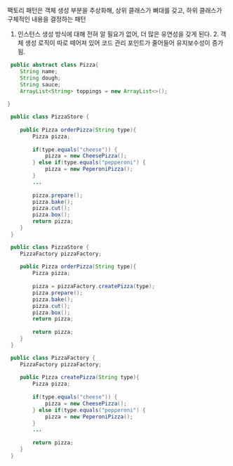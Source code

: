 팩토리 패턴은 객체 생성 부분을 추상화해, 상위 클래스가 뼈대를 갖고, 하위 클래스가 구체적인 내용을 결정하는 패턴

1. 인스턴스 생성 방식에 대해 전혀 알 필요가 없어, 더 많은 유연성을 갖게 된다.
   2. 객체 생성 로직이 따로 떼어져 있어 코드 관리 포인트가 줄어들어 유지보수성이 증가됨.

``` java
 public abstract class Pizza{
	String name;
	String dough;
	String sauce;
	ArrayList<String> toppings = new ArrayList<>();
	
}
```

``` java
 public class PizzaStore {
 
	public Pizza orderPizza(String type){
		Pizza pizza;
		
		if(type.equals("cheese")) {
            pizza = new CheesePizza();		
		} else if(type.equals("pepperoni") {
            pizza = new PeperoniPizza();		
		}
		...
		
		pizza.prepare();
		pizza.bake();
		pizza.cut();
		pizza.box();
		return pizza;
	}
 }
```

``` java
 public class PizzaStore {
	PizzaFactory pizzaFactory;
	
	public Pizza orderPizza(String type){
		Pizza pizza;
		
		pizza = pizzaFactory.createPizza(type);
		pizza.prepare();
		pizza.bake();
		pizza.cut();
		pizza.box();
		return pizza;
		
		return pizza;
	}
 }
```

``` java
 public class PizzaFactory {
	PizzaFactory pizzaFactory;
	
	public Pizza createPizza(String type){
		Pizza pizza;
		
		if(type.equals("cheese")) {
            pizza = new CheesePizza();		
		} else if(type.equals("pepperoni") {
            pizza = new PeperoniPizza();		
		}
		...
		
		return pizza;
	}
 }
```

